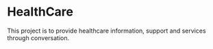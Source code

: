 # HealthCare
This project is to provide healthcare information, support and services through conversation. 
